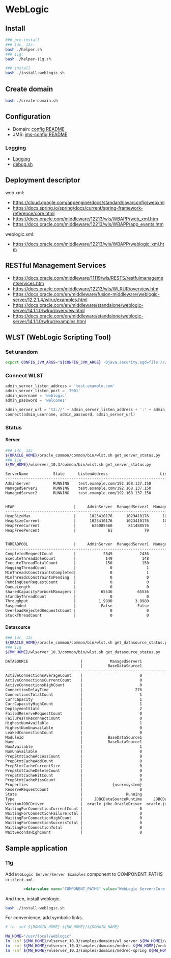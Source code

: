 # WebLogic

## Install

```bash
### pre-install
### 14c, 12c:
bash ./helper.sh
### 11g:
bash ./helper-11g.sh

### install
bash ./install-weblogic.sh
```

## Create domain

```bash
bash ./create-domain.sh
```

## Configuration

- Domain: [config README](/weblogic/config/README.md)
- JMS: [jms-config README](/weblogic/jms-config/README.md)

### Logging

- [Logging](/weblogic/logging/logging.md)
- [debug.sh](/weblogic/debug.sh)

## Deployment descriptor

web.xml:

- https://cloud.google.com/appengine/docs/standard/java/config/webxml
- https://docs.spring.io/spring/docs/current/spring-framework-reference/core.html
- https://docs.oracle.com/middleware/12213/wls/WBAPP/web_xml.htm
- https://docs.oracle.com/middleware/12213/wls/WBAPP/app_events.htm

weblogic.xml:

- https://docs.oracle.com/middleware/12213/wls/WBAPP/weblogic_xml.htm

## RESTful Management Services

- https://docs.oracle.com/middleware/11119/wls/RESTS/restfulmanagementservices.htm
- https://docs.oracle.com/middleware/12213/wls/WLRUR/overview.htm
- https://docs.oracle.com/en/middleware/fusion-middleware/weblogic-server/12.2.1.4/wlrur/examples.html
- https://docs.oracle.com/en/middleware/standalone/weblogic-server/14.1.1.0/wlrur/overview.html
- https://docs.oracle.com/en/middleware/standalone/weblogic-server/14.1.1.0/wlrur/examples.html

## WLST (WebLogic Scripting Tool)

### Set urandom

```bash
export CONFIG_JVM_ARGS="${CONFIG_JVM_ARGS} -Djava.security.egd=file:///dev/urandom"
```

### Connect WLST

```py
admin_server_listen_address = 'test.example.com'
admin_server_listen_port = '7001'
admin_username = 'weblogic'
admin_password = 'welcome1'

admin_server_url = 't3://' + admin_server_listen_address + ':' + admin_server_listen_port
connect(admin_username, admin_password, admin_server_url)
```

### Status

#### Server

```bash
### 14c, 12c
${ORACLE_HOME}/oracle_common/common/bin/wlst.sh get_server_status.py
### 11g
${MW_HOME}/wlserver_10.3/common/bin/wlst.sh get_server_status.py
```

```txt
ServerName           State      ListenAddress                       ListenPort
------------------------------------------------------------------------------
AdminServer          RUNNING    test.example.com/192.168.137.150          7001
ManagedServer1       RUNNING    test.example.com/192.168.137.150          7003
ManagedServer2       RUNNING    test.example.com/192.168.137.150          7004


HEAP                          |     AdminServer  ManagedServer1  ManagedServer2
-------------------------------------------------------------------------------
HeapSizeMax                   |      1023410176      1023410176      1023410176
HeapSizeCurrent               |      1023410176      1023410176      1023410176
HeapFreeCurrent               |       626085560       811488576       794110248
HeapFreePercent               |              61              79              77


THREADPOOL                    |     AdminServer  ManagedServer1  ManagedServer2
-------------------------------------------------------------------------------
CompletedRequestCount         |            2849            2436            2415
ExecuteThreadIdleCount        |             149             148             148
ExecuteThreadTotalCount       |             150             150             150
HoggingThreadCount            |               0               1               1
MinThreadsConstraintsCompleted|               0               1               1
MinThreadsConstraintsPending  |               0               0               0
PendingUserRequestCount       |               0               0               0
QueueLength                   |               0               0               0
SharedCapacityForWorkManagers |           65536           65536           65536
StandbyThreadCount            |               0               0               0
Throughput                    |          1.9990          3.9980          4.4843
Suspended                     |           False           False           False
OverloadRejectedRequestsCount |               0               0               0
StuckThreadCount              |               0               0               0
```

#### Datasource

```bash
### 14c, 12c
${ORACLE_HOME}/oracle_common/common/bin/wlst.sh get_datasource_status.py
### 11g
${MW_HOME}/wlserver_10.3/common/bin/wlst.sh get_datasource_status.py
```

```txt
DATASOURCE                       |            ManagedServer1            ManagedServer2
                                 |           BaseDataSource1           BaseDataSource1
--------------------------------------------------------------------------------------
ActiveConnectionsAverageCount    |                         0                         0
ActiveConnectionsCurrentCount    |                         0                         0
ActiveConnectionsHighCount       |                         0                         0
ConnectionDelayTime              |                       276                       291
ConnectionsTotalCount            |                         1                         1
CurrCapacity                     |                         1                         1
CurrCapacityHighCount            |                         1                         1
DeploymentState                  |                         2                         2
FailedReserveRequestCount        |                         0                         0
FailuresToReconnectCount         |                         0                         0
HighestNumAvailable              |                         1                         1
HighestNumUnavailable            |                         0                         0
LeakedConnectionCount            |                         0                         0
ModuleId                         |           BaseDataSource1           BaseDataSource1
Name                             |           BaseDataSource1           BaseDataSource1
NumAvailable                     |                         1                         1
NumUnavailable                   |                         0                         0
PrepStmtCacheAccessCount         |                         0                         0
PrepStmtCacheAddCount            |                         0                         0
PrepStmtCacheCurrentSize         |                         0                         0
PrepStmtCacheDeleteCount         |                         0                         0
PrepStmtCacheHitCount            |                         0                         0
PrepStmtCacheMissCount           |                         0                         0
Properties                       |             {user=system}             {user=system}
ReserveRequestCount              |                         0                         0
State                            |                   Running                   Running
Type                             |     JDBCDataSourceRuntime     JDBCDataSourceRuntime
VersionJDBCDriver                |  oracle.jdbc.OracleDriver  oracle.jdbc.OracleDriver
WaitingForConnectionCurrentCount |                         0                         0
WaitingForConnectionFailureTotal |                         0                         0
WaitingForConnectionHighCount    |                         0                         0
WaitingForConnectionSuccessTotal |                         0                         0
WaitingForConnectionTotal        |                         0                         0
WaitSecondsHighCount             |                         0                         0
```

## Sample application

### 11g

Add `WebLogic Server/Server Examples` component to COMPONENT_PATHS in `silent.xml`.

```xml
        <data-value name="COMPONENT_PATHS" value="WebLogic Server/Core Application Server|WebLogic Server/Administration Console|WebLogic Server/Configuration Wizard and Upgrade Framework|WebLogic Server/Web 2.0 HTTP Pub-Sub Server|WebLogic Server/WebLogic JDBC Drivers|WebLogic Server/Third Party JDBC Drivers|WebLogic Server/WebLogic Server Clients|WebLogic Server/WebLogic Web Server Plugins|WebLogic Server/UDDI and Xquery Support|WebLogic Server/Server Examples" />
```

And then, install weblogic.

```bash
bash ./install-weblogic.sh
```

For convenience, add symbolic links.

```bash
# ln -snf ${DOMAIN_HOME} ${MW_HOME}/${DOMAIN_NAME}

MW_HOME="/usr/local/weblogic"
ln -snf ${MW_HOME}/wlserver_10.3/samples/domains/wl_server ${MW_HOME}/wl_server
ln -snf ${MW_HOME}/wlserver_10.3/samples/domains/medrec ${MW_HOME}/medrec
ln -snf ${MW_HOME}/wlserver_10.3/samples/domains/medrec-spring ${MW_HOME}/medrec-spring
```
